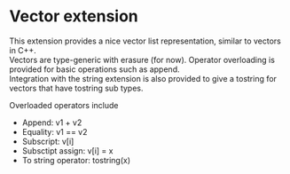 Vector extension
================

This extension provides a nice vector list representation, similar to vectors in C++.  
Vectors are type-generic with erasure (for now).  Operator overloading is provided for basic operations such as append.  
Integration with the string extension is also provided to give a tostring for vectors that have tostring sub types.  

Overloaded operators include
* Append: v1 + v2
* Equality: v1 == v2
* Subscript: v[i]
* Subsctipt assign: v[i] = x
* To string operator: tostring(x)